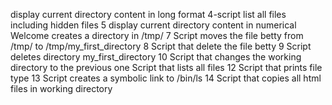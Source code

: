 display current directory content in long format
4-script list all files including hidden files
5 display current directory content in numerical
Welcome creates a directory in /tmp/
7 Script moves the file betty from /tmp/ to /tmp/my_first_directory
8 Script that delete the file betty
9 Script deletes directory my_first_directory
10 Script that changes the working directory to the previous one
Script that lists all files
12 Script that prints file type
13 Script creates a symbolic link to /bin/ls
14 Script that copies all html files in working directory
